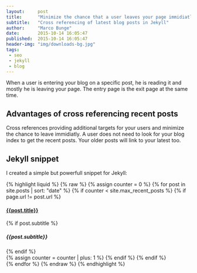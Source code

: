 ```yaml
---
layout:     post
title:      "Minimize the chance that a user leaves your page immidiatly"
subtitle:   "Cross referencing of latest blog posts in Jekyll"
author:     "Marco Bunge"
date:       2015-10-14 16:05:47
published:  2015-10-14 16:05:47
header-img: "img/downloads-bg.jpg"
tags:
 - seo
 - jekyll
 - blog
---
```


When a user is entering your blog on a specific post, he is reading it and mostly he is leaving your page. The entry page is
the exit page at the same time.

## Advantages of cross referencing recent posts

Cross references providing additional targets for your users and minimize the chance to leave immidiatly. A user does not need 
to look for your blog index to get the recent posts. Your older posts will link to your latest too.

## Jekyll snippet

I created a simple but powerfull snippet for Jekyll:

{% highlight liquid %}
{% raw %}
{% assign counter = 0 %}
{% for post in site.posts | sort: "date" %}
    {% if counter < site.max_recent_posts %}
        {% if page.url != post.url %}
            <article class="col-xs-12 col-md-4">
                <h4><a href="{{post.url | prepend: site.baseurl}}">{{post.title}}</a></h4>
                {% if post.subtitle %}<h5>{{post.subtitle}}</h5>{% endif %}  
            </article>
            {% assign counter = counter | plus: 1 %}
        {% endif %}
    {% endif %}    
{% endfor %}
{% endraw %} 
{% endhighlight %}
